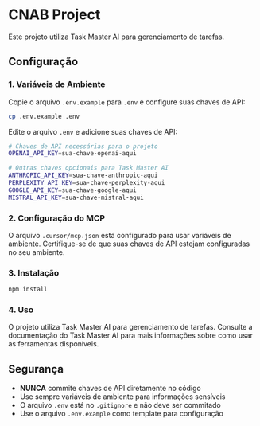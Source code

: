 # CNAB Project




Este projeto utiliza Task Master AI para gerenciamento de tarefas.

## Configuração

### 1. Variáveis de Ambiente

Copie o arquivo `.env.example` para `.env` e configure suas chaves de API:

```bash
cp .env.example .env
```

Edite o arquivo `.env` e adicione suas chaves de API:

```bash
# Chaves de API necessárias para o projeto
OPENAI_API_KEY=sua-chave-openai-aqui

# Outras chaves opcionais para Task Master AI
ANTHROPIC_API_KEY=sua-chave-anthropic-aqui
PERPLEXITY_API_KEY=sua-chave-perplexity-aqui
GOOGLE_API_KEY=sua-chave-google-aqui
MISTRAL_API_KEY=sua-chave-mistral-aqui
```

### 2. Configuração do MCP

O arquivo `.cursor/mcp.json` está configurado para usar variáveis de ambiente. Certifique-se de que suas chaves de API estejam configuradas no seu ambiente.

### 3. Instalação

```bash
npm install
```

### 4. Uso

O projeto utiliza Task Master AI para gerenciamento de tarefas. Consulte a documentação do Task Master AI para mais informações sobre como usar as ferramentas disponíveis.

## Segurança

- **NUNCA** commite chaves de API diretamente no código
- Use sempre variáveis de ambiente para informações sensíveis
- O arquivo `.env` está no `.gitignore` e não deve ser commitado
- Use o arquivo `.env.example` como template para configuração 